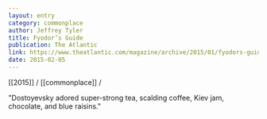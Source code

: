 ```yaml
---
layout: entry
category: commonplace
author: Jeffrey Tyler
title: Fyodor’s Guide
publication: The Atlantic
link: https://www.theatlantic.com/magazine/archive/2015/01/fyodors-guide/383498/
date: 2015-02-05
---
```


[[2015]] / [[commonplace]] / 

"Dostoyevsky adored super-strong tea, scalding coffee, Kiev jam, chocolate, and blue raisins."
 
 
